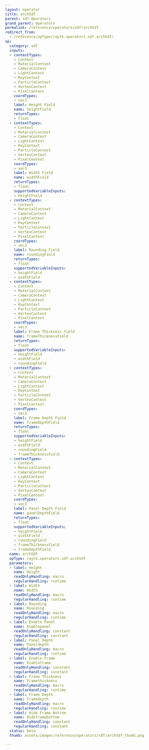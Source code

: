 ```yaml
---
layout: operator
title: archSdf
parent: Sdf Operators
grand_parent: Operators
permalink: /reference/operators/sdf/archSdf
redirect_from:
  - /reference/opType/raytk.operators.sdf.archSdf/
op:
  category: sdf
  inputs:
  - contextTypes:
    - Context
    - MaterialContext
    - CameraContext
    - LightContext
    - RayContext
    - ParticleContext
    - VertexContext
    - PixelContext
    coordTypes:
    - vec3
    label: Height Field
    name: heightField
    returnTypes:
    - float
  - contextTypes:
    - Context
    - MaterialContext
    - CameraContext
    - LightContext
    - RayContext
    - ParticleContext
    - VertexContext
    - PixelContext
    coordTypes:
    - vec3
    label: Width Field
    name: widthField
    returnTypes:
    - float
    supportedVariableInputs:
    - heightField
  - contextTypes:
    - Context
    - MaterialContext
    - CameraContext
    - LightContext
    - RayContext
    - ParticleContext
    - VertexContext
    - PixelContext
    coordTypes:
    - vec3
    label: Rounding Field
    name: roundingField
    returnTypes:
    - float
    supportedVariableInputs:
    - heightField
    - widthField
  - contextTypes:
    - Context
    - MaterialContext
    - CameraContext
    - LightContext
    - RayContext
    - ParticleContext
    - VertexContext
    - PixelContext
    coordTypes:
    - vec3
    label: Frame Thickness Field
    name: frameThicknessField
    returnTypes:
    - float
    supportedVariableInputs:
    - heightField
    - widthField
    - roundingField
  - contextTypes:
    - Context
    - MaterialContext
    - CameraContext
    - LightContext
    - RayContext
    - ParticleContext
    - VertexContext
    - PixelContext
    coordTypes:
    - vec3
    label: Frame Depth Field
    name: frameDepthField
    returnTypes:
    - float
    supportedVariableInputs:
    - heightField
    - widthField
    - roundingField
    - frameThicknessField
  - contextTypes:
    - Context
    - MaterialContext
    - CameraContext
    - LightContext
    - RayContext
    - ParticleContext
    - VertexContext
    - PixelContext
    coordTypes:
    - vec3
    label: Panel Depth Field
    name: panelDepthField
    returnTypes:
    - float
    supportedVariableInputs:
    - heightField
    - widthField
    - roundingField
    - frameThicknessField
    - frameDepthField
  name: archSdf
  opType: raytk.operators.sdf.archSdf
  parameters:
  - label: Height
    name: Height
    readOnlyHandling: macro
    regularHandling: runtime
  - label: Width
    name: Width
    readOnlyHandling: macro
    regularHandling: runtime
  - label: Rounding
    name: Rounding
    readOnlyHandling: macro
    regularHandling: runtime
  - label: Enable Panel
    name: Enablepanel
    readOnlyHandling: constant
    regularHandling: constant
  - label: Panel Depth
    name: Paneldepth
    readOnlyHandling: macro
    regularHandling: runtime
  - label: Enable Frame
    name: Enableframe
    readOnlyHandling: constant
    regularHandling: constant
  - label: Frame Thickness
    name: Framethickness
    readOnlyHandling: macro
    regularHandling: runtime
  - label: Frame Depth
    name: Framedepth
    readOnlyHandling: macro
    regularHandling: runtime
  - label: Hide Frame Bottom
    name: Hideframebottom
    readOnlyHandling: constant
    regularHandling: constant
  status: beta
  thumb: assets/images/reference/operators/sdf/archSdf_thumb.png

---
```


